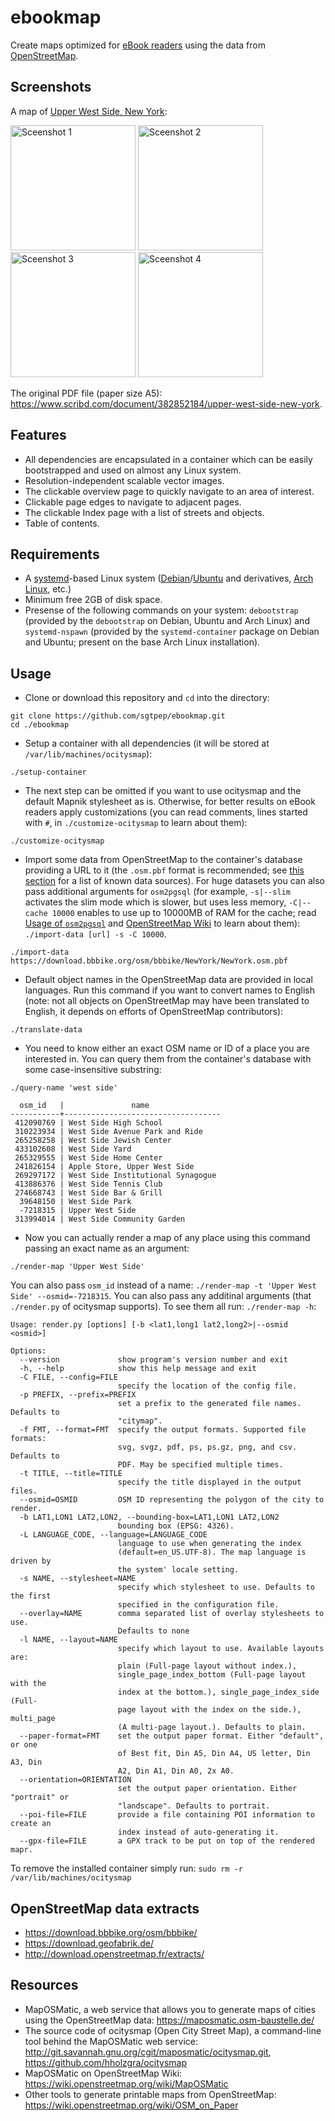 # ebookmap

Create maps optimized for [eBook readers](https://en.wikipedia.org/wiki/E-reader) using the data from [OpenStreetMap](https://www.openstreetmap.org/).

## Screenshots

A map of [Upper West Side, New York](https://www.openstreetmap.org/relation/8398085):

<img alt="Sceenshot 1" src="https://user-images.githubusercontent.com/142021/42083860-c4a1257a-7b94-11e8-8ef6-e122985722dc.png" width="200"> <img alt="Sceenshot 2" src="https://user-images.githubusercontent.com/142021/42083861-c4d2ad84-7b94-11e8-94ef-71865989db1f.png" width="200"> <img alt="Sceenshot 3" src="https://user-images.githubusercontent.com/142021/42083863-c504c4a4-7b94-11e8-96d4-984dcb5afd46.png" width="200"> <img alt="Sceenshot 4" src="https://user-images.githubusercontent.com/142021/42083864-c53760da-7b94-11e8-8ef2-e7f698656196.png" width="200">

The original PDF file (paper size A5): https://www.scribd.com/document/382852184/upper-west-side-new-york.

## Features

- All dependencies are encapsulated in a container which can be easily bootstrapped and used on almost any Linux system.
- Resolution-independent scalable vector images.
- The clickable overview page to quickly navigate to an area of interest.
- Clickable page edges to navigate to adjacent pages.
- The clickable Index page with a list of streets and objects.
- Table of contents.

## Requirements

- A [systemd](https://en.wikipedia.org/wiki/Systemd)-based Linux system ([Debian](https://www.debian.org/)/[Ubuntu](https://www.ubuntu.com/) and derivatives, [Arch Linux](https://www.archlinux.org/), etc.)
- Minimum free 2GB of disk space.
- Presense of the following commands on your system: `debootstrap` (provided by the `debootstrap` on Debian, Ubuntu and Arch Linux) and `systemd-nspawn` (provided by the `systemd-container` package on Debian and Ubuntu; present on the base Arch Linux installation).

## Usage

- Clone or download this repository and `cd` into the directory:

```shell
git clone https://github.com/sgtpep/ebookmap.git
cd ./ebookmap
```

- Setup a container with all dependencies (it will be stored at `/var/lib/machines/ocitysmap`):

```shell
./setup-container
```

- The next step can be omitted if you want to use ocitysmap and the default Mapnik stylesheet as is. Otherwise, for better results on eBook readers apply customizations (you can read comments, lines started with `#`, in `./customize-ocitysmap` to learn about them):

```shell
./customize-ocitysmap
```

- Import some data from OpenStreetMap to the container's database providing a URL to it (the `.osm.pbf` format is recommended; see [this section](#openstreetmap-data-extracts) for a list of known data sources). For huge datasets you can also pass additional arguments for `osm2pgsql` (for example, `-s|--slim` activates the slim mode which is slower, but uses less memory, `-C|--cache 10000` enables to use up to 10000MB of RAM for the cache; read [Usage of `osm2pgsql`](http://www.volkerschatz.com/net/osm/osm2pgsql-usage.html) and [OpenStreetMap Wiki](https://wiki.openstreetmap.org/wiki/Osm2pgsql) to learn about them): `./import-data [url] -s -C 10000`.

```shell
./import-data https://download.bbbike.org/osm/bbbike/NewYork/NewYork.osm.pbf
```

- Default object names in the OpenStreetMap data are provided in local languages. Run this command if you want to convert names to English (note: not all objects on OpenStreetMap may have been translated to English, it depends on efforts of OpenStreetMap contributors):

```shell
./translate-data
```

- You need to know either an exact OSM name or ID of a place you are interested in. You can query them from the container's database with some case-insensitive substring:

```shell
./query-name 'west side'
```

```
  osm_id   |               name
-----------+-----------------------------------
 412090769 | West Side High School
 310223934 | West Side Avenue Park and Ride
 265258258 | West Side Jewish Center
 433102608 | West Side Yard
 265329555 | West Side Home Center
 241826154 | Apple Store, Upper West Side
 269297172 | West Side Institutional Synagogue
 413886376 | West Side Tennis Club
 274668743 | West Side Bar & Grill
  39648150 | West Side Park
  -7218315 | Upper West Side
 313994014 | West Side Community Garden
```

- Now you can actually render a map of any place using this command passing an exact name as an argument:

```shell
./render-map 'Upper West Side'
```

You can also pass `osm_id` instead of a name: `./render-map -t 'Upper West Side' --osmid=-7218315`. You can also pass any additinal arguments (that `./render.py` of ocitysmap supports). To see them all run: `./render-map -h`:

```
Usage: render.py [options] [-b <lat1,long1 lat2,long2>|--osmid <osmid>]

Options:
  --version             show program's version number and exit
  -h, --help            show this help message and exit
  -C FILE, --config=FILE
                        specify the location of the config file.
  -p PREFIX, --prefix=PREFIX
                        set a prefix to the generated file names. Defaults to
                        "citymap".
  -f FMT, --format=FMT  specify the output formats. Supported file formats:
                        svg, svgz, pdf, ps, ps.gz, png, and csv. Defaults to
                        PDF. May be specified multiple times.
  -t TITLE, --title=TITLE
                        specify the title displayed in the output files.
  --osmid=OSMID         OSM ID representing the polygon of the city to render.
  -b LAT1,LON1 LAT2,LON2, --bounding-box=LAT1,LON1 LAT2,LON2
                        bounding box (EPSG: 4326).
  -L LANGUAGE_CODE, --language=LANGUAGE_CODE
                        language to use when generating the index
                        (default=en_US.UTF-8). The map language is driven by
                        the system' locale setting.
  -s NAME, --stylesheet=NAME
                        specify which stylesheet to use. Defaults to the first
                        specified in the configuration file.
  --overlay=NAME        comma separated list of overlay stylesheets to use.
                        Defaults to none
  -l NAME, --layout=NAME
                        specify which layout to use. Available layouts are:
                        plain (Full-page layout without index.),
                        single_page_index_bottom (Full-page layout with the
                        index at the bottom.), single_page_index_side (Full-
                        page layout with the index on the side.), multi_page
                        (A multi-page layout.). Defaults to plain.
  --paper-format=FMT    set the output paper format. Either "default", or one
                        of Best fit, Din A5, Din A4, US letter, Din A3, Din
                        A2, Din A1, Din A0, 2x A0.
  --orientation=ORIENTATION
                        set the output paper orientation. Either "portrait" or
                        "landscape". Defaults to portrait.
  --poi-file=FILE       provide a file containing POI information to create an
                        index instead of auto-generating it.
  --gpx-file=FILE       a GPX track to be put on top of the rendered mapr.
```

To remove the installed container simply run: `sudo rm -r /var/lib/machines/ocitysmap`

## OpenStreetMap data extracts

- https://download.bbbike.org/osm/bbbike/
- https://download.geofabrik.de/
- http://download.openstreetmap.fr/extracts/

## Resources

- MapOSMatic, a web service that allows you to generate maps of cities using the OpenStreetMap data: https://maposmatic.osm-baustelle.de/
- The source code of ocitysmap (Open City Street Map), a command-line tool behind the MapOSMatic web service: http://git.savannah.gnu.org/cgit/maposmatic/ocitysmap.git, https://github.com/hholzgra/ocitysmap
- MapOSMatic on OpenStreetMap Wiki: https://wiki.openstreetmap.org/wiki/MapOSMatic
- Other tools to generate printable maps from OpenStreetMap: https://wiki.openstreetmap.org/wiki/OSM_on_Paper
